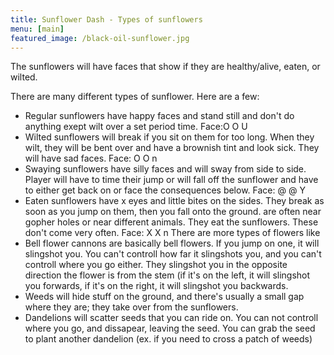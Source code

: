 ```yaml
---
title: Sunflower Dash - Types of sunflowers
menu: [main]
featured_image: /black-oil-sunflower.jpg
---
```


The sunflowers will have faces that show if they are healthy/alive,
eaten, or wilted.

There are many different types of sunflower. Here are a few:
- Regular sunflowers have happy faces and stand still and don't do
anything exept wilt over a set period time. Face:O O U
- Wilted sunflowers will break if you sit on them for too long. When
  they wilt, they will be bent over and have a brownish tint and look
  sick. They will have sad faces. Face: O O n
- Swaying sunflowers have silly faces and will sway from side to side.
  Player will have to time their jump or will fall off the sunflower
  and have to either get back on or face the consequences below. Face:
  @ @ Y
- Eaten sunflowers have x eyes and little bites on the sides. They
  break as soon as you jump on them, then you fall onto the ground.
  are often near gopher holes or near different animals. They eat the
  sunflowers. These don't come very often. Face: X X n There are more
  types of flowers like
- Bell flower cannons are basically bell flowers. If you jump on one,
  it will slingshot you. You can't controll how far it slingshots you,
  and you can't controll where you go either. They slingshot you in
  the opposite direction the flower is from the stem (if it's on the
  left, it will slingshot you forwards, if it's on the right, it will
  slingshot you backwards.
- Weeds will hide stuff on the ground, and there's usually a small gap
  where they are; they take over from the sunflowers.
- Dandelions will scatter seeds that you can ride on. You can not
  controll where you go, and dissapear, leaving the seed. You can grab
  the seed to plant another dandelion (ex. if you need to cross a
  patch of weeds)
